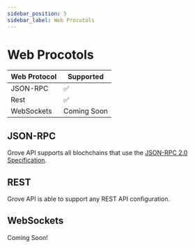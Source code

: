 ```yaml
---
sidebar_position: 5
sidebar_label: Web Procotols
---
```


# Web Procotols

|Web Protocol    | Supported    |
| -------------- | ------------ |
| JSON-RPC       | ✅           |
| Rest           | ✅           |
| WebSockets     | Coming Soon  |

## JSON-RPC
Grove API supports all blochchains that use the [JSON-RPC 2.0 Specification](https://www.jsonrpc.org/specification). 

## REST
Grove API is able to support any REST API configuration.

## WebSockets
Coming Soon!